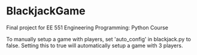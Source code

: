 # BlackjackGame
Final project for EE 551 Engineering Programming: Python Course

To manually setup a game with players, set 'auto_config' in blackjack.py to false. Setting this to true will automatically setup a game with 3 players.
